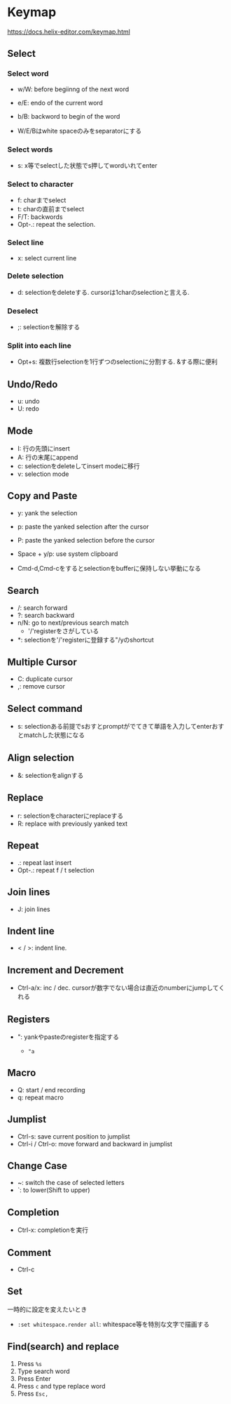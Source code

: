 # Keymap

https://docs.helix-editor.com/keymap.html

## Select

### Select word

* w/W: before begiinng of the next word
* e/E: endo of the current word
* b/B: backword to begin of the word

* W/E/Bはwhite spaceのみをseparatorにする

### Select words

* s: x等でselectした状態でs押してwordいれてenter

### Select to character

* f<ch>: charまでselect
* t<ch>: charの直前までselect
* F/T<ch>: backwords
* Opt-.: repeat the selection.

### Select line

* x: select current line

### Delete selection

* d: selectionをdeleteする. cursorは1charのselectionと言える.

### Deselect

* ;: selectionを解除する

### Split into each line

* Opt+s: 複数行selectionを1行ずつのselectionに分割する. &する際に便利

## Undo/Redo

* u: undo
* U: redo

## Mode

* I: 行の先頭にinsert
* A: 行の末尾にappend
* c: selectionをdeleteしてinsert modeに移行
* v: selection mode

## Copy and Paste

* y: yank the selection
* p: paste the yanked selection after the cursor
* P: paste the yanked selection before the cursor

* Space + y/p: use system clipboard

* Cmd-d,Cmd-cをするとselectionをbufferに保持しない挙動になる

## Search

* /: search forward
* ?: search backward
* n/N: go to next/previous search match
  * '/'registerをさがしている
* *: selectionを'/'registerに登録する"/yのshortcut
 

## Multiple Cursor

* C: duplicate cursor
* ,: remove cursor

## Select command

* s: selectionある前提でsおすとpromptがでてきて単語を入力してenterおすとmatchした状態になる

## Align selection

* &: selectionをalignする

## Replace

* r<ch>: selectionをcharacterにreplaceする
* R: replace with previously yanked text

## Repeat

* .: repeat last insert
* Opt-.: repeat f / t selection

## Join lines

* J: join lines

## Indent line

* < / >: indent line.

## Increment and Decrement

* Ctrl-a/x: inc / dec. cursorが数字でない場合は直近のnumberにjumpしてくれる

## Registers

* "<ch>: yankやpasteのregisterを指定する
  * `"a`

## Macro

* Q: start / end recording
* q: repeat macro

## Jumplist

* Ctrl-s: save current position to jumplist
* Ctrl-i / Ctrl-o: move forward and backward in jumplist

## Change Case

* ~: switch the case of selected letters
* `: to lower(Shift to upper)

## Completion

* Ctrl-x: completionを実行

## Comment

* Ctrl-c

## Set

一時的に設定を変えたいとき 

* `:set whitespace.render all`: whitespace等を特別な文字で描画する


## Find(search) and replace

1. Press `%s`
2. Type search word
3. Press Enter
4. Press `c` and type replace word
5. Press `Esc,`
